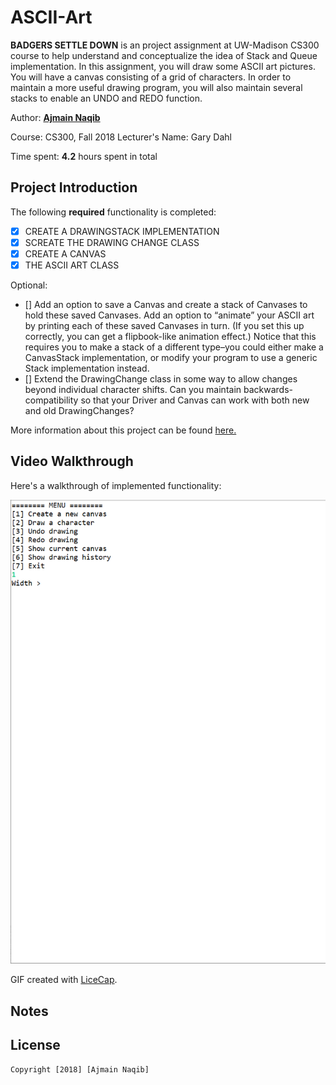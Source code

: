 ﻿# ASCII-Art


**BADGERS SETTLE DOWN** is an project assignment at UW-Madison CS300 course to help understand and conceptualize the idea of Stack and Queue implementation. In this assignment, you will draw some ASCII art pictures. You will have a canvas consisting of a grid of characters. In order to maintain a more useful drawing program, you will also maintain several stacks to enable an UNDO and REDO function.

    

Author: **[Ajmain Naqib](mailto:naqib@wisc.edu)**

Course: CS300, Fall 2018    Lecturer's Name: Gary Dahl

Time spent: **4.2** hours spent in total

## Project Introduction

The following **required** functionality is completed:

* [X] CREATE A DRAWINGSTACK IMPLEMENTATION
* [X] SCREATE THE DRAWING CHANGE CLASS
* [X] CREATE A CANVAS
* [X] THE ASCII ART CLASS

Optional: 
* [] Add an option to save a Canvas and create a stack of Canvases to hold these saved Canvases. Add an option to “animate” your ASCII art by printing each of these saved Canvases in turn. (If you set this up correctly, you can get a flipbook-like animation effect.) Notice that this requires you to make a stack of a different type–you could either make a CanvasStack implementation, or modify your program to use a generic Stack implementation instead.
* []  Extend the DrawingChange class in some way to allow changes beyond individual character shifts. Can you maintain backwards-compatibility so that your Driver and Canvas can work with both new and old DrawingChanges?

More information about this project can be found [here.](http://cs300-www.cs.wisc.edu/wp/index.php/2018/10/30/p08-ascii-art/) 

## Video Walkthrough

Here's a walkthrough of implemented functionality:

<img src='walkthrough.gif' title='Video Walkthrough' width='' alt='Video Walkthrough' />

GIF created with [LiceCap](http://www.cockos.com/licecap/).


## Notes

## License

    Copyright [2018] [Ajmain Naqib]


